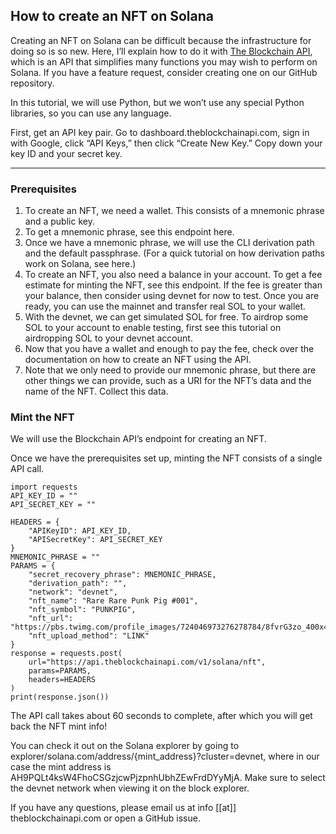 ## How to create an NFT on Solana

Creating an NFT on Solana can be difficult because the infrastructure for doing so is so new. Here, I’ll explain how to do it with <a href="https://theblockchainapi.com/">The Blockchain API</a>, which is an API that simplifies many functions you may wish to perform on Solana. If you have a feature request, consider creating one on our GitHub repository.

In this tutorial, we will use Python, but we won’t use any special Python libraries, so you can use any language.

First, get an API key pair. Go to dashboard.theblockchainapi.com, sign in with Google, click “API Keys,” then click “Create New Key.” Copy down your key ID and your secret key.

---

### Prerequisites

1. To create an NFT, we need a wallet. This consists of a mnemonic phrase and a public key.
2. To get a mnemonic phrase, see this endpoint here.
3. Once we have a mnemonic phrase, we will use the CLI derivation path and the default passphrase. (For a quick tutorial on how derivation paths work on Solana, see here.)
4. To create an NFT, you also need a balance in your account. To get a fee estimate for minting the NFT, see this endpoint. If the fee is greater than your balance, then consider using devnet for now to test. Once you are ready, you can use the mainnet and transfer real SOL to your wallet.
5. With the devnet, we can get simulated SOL for free. To airdrop some SOL to your account to enable testing, first see this tutorial on airdropping SOL to your devnet account.
6. Now that you have a wallet and enough to pay the fee, check over the documentation on how to create an NFT using the API.
7. Note that we only need to provide our mnemonic phrase, but there are other things we can provide, such as a URI for the NFT’s data and the name of the NFT. Collect this data.

### Mint the NFT

We will use the Blockchain API’s endpoint for creating an NFT.

Once we have the prerequisites set up, minting the NFT consists of a single API call.

```
import requests
API_KEY_ID = ""
API_SECRET_KEY = ""

HEADERS = {
    "APIKeyID": API_KEY_ID,
    "APISecretKey": API_SECRET_KEY
}
MNEMONIC_PHRASE = ""
PARAMS = {
    "secret_recovery_phrase": MNEMONIC_PHRASE,
    "derivation_path": "",
    "network": "devnet",
    "nft_name": "Rare Rare Punk Pig #001",
    "nft_symbol": "PUNKPIG",
    "nft_url": "https://pbs.twimg.com/profile_images/724046973276278784/8fvrG3zo_400x400.jpg",
    "nft_upload_method": "LINK"
}
response = requests.post(
    url="https://api.theblockchainapi.com/v1/solana/nft",
    params=PARAMS,
    headers=HEADERS
)
print(response.json())
```

The API call takes about 60 seconds to complete, after which you will get back the NFT mint info!

You can check it out on the Solana explorer by going to explorer/solana.com/address/{mint_address}?cluster=devnet, where in our case the mint address is AH9PQLt4ksW4FhoCSGzjcwPjzpnhUbhZEwFrdDYyMjA. Make sure to select the devnet network when viewing it on the block explorer.

If you have any questions, please email us at info [[at]] theblockchainapi.com or open a GitHub issue.

[comment]: <> (#### Some T-SQL Code)

[comment]: <> (```tsql)

[comment]: <> (SELECT This, [Is], A, Code, Block -- Using SSMS style syntax highlighting)

[comment]: <> (    , REVERSE&#40;'abc'&#41;)

[comment]: <> (FROM dbo.SomeTable s)

[comment]: <> (    CROSS JOIN dbo.OtherTable o;)

[comment]: <> (```)
